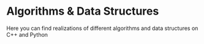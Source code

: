 # Algorithms & Data Structures
Here you can find realizations of different algorithms and data structures on C++ and Python 
